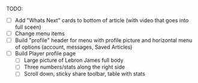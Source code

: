 TODO: 
* [ ] Add "Whats Next" cards to bottom of article (with video that goes into full sceen)
* [ ] Change menu items
* [ ] Build "profile" header for menu with profile picture and horizontal menu of options (account, messages, Saved Articles)
* [ ] Build Player profile page
  * [ ] Large picture of Lebron James full body
  * [ ] Three numbers/stats along the right side
  * [ ] Scroll down, sticky share toolbar, table with stats